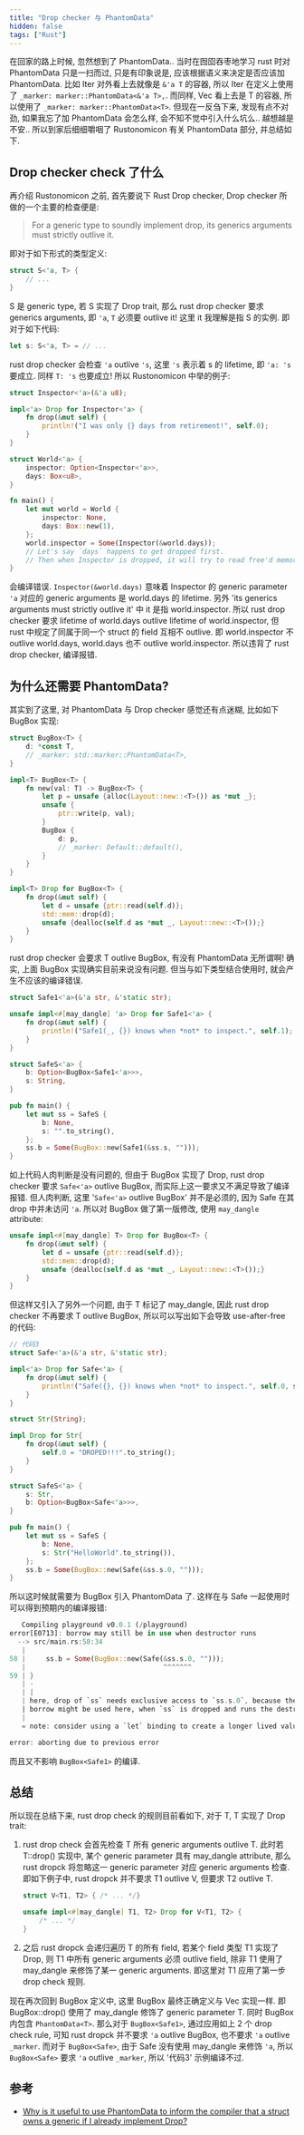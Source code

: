 ```yaml
---
title: "Drop checker 与 PhantomData"
hidden: false
tags: ["Rust"]
---
```


在回家的路上时候, 忽然想到了 PhantomData.. 当时在囫囵吞枣地学习 rust 时对 PhantomData 只是一扫而过, 只是有印象说是, 应该根据语义来决定是否应该加 PhantomData. 比如 Iter 对外看上去就像是 `&'a T` 的容器, 所以 Iter 在定义上使用了 `_marker: marker::PhantomData<&'a T>,`. 而同样, Vec 看上去是 T 的容器, 所以使用了 `_marker: marker::PhantomData<T>`. 但现在一反刍下来, 发现有点不对劲, 如果我忘了加 PhantomData 会怎么样, 会不知不觉中引入什么坑么.. 越想越是不安.. 所以到家后细细嚼咽了 Rustonomicon 有关 PhantomData 部分, 并总结如下.

## Drop checker check 了什么

再介绍 Rustonomicon 之前, 首先要说下 Rust Drop checker, Drop checker 所做的一个主要的检查便是:

>   For a generic type to soundly implement drop, its generics arguments must strictly outlive it.

即对于如下形式的类型定义:

```rust
struct S<'a, T> {
    // ...
}
```

S 是 generic type, 若 S 实现了 Drop trait, 那么 rust drop checker 要求 generics arguments, 即 `'a`, `T` 必须要 outlive it! 这里 it 我理解是指 S 的实例. 即对于如下代码:

```rust
let s: S<'a, T> = // ...
```

rust drop checker 会检查 `'a` outlive `'s`, 这里 `'s` 表示着 s 的 lifetime, 即 `'a: 's` 要成立. 同样 `T: 's` 也要成立! 所以 Rustonomicon 中举的例子:

```rust
struct Inspector<'a>(&'a u8);

impl<'a> Drop for Inspector<'a> {
    fn drop(&mut self) {
        println!("I was only {} days from retirement!", self.0);
    }
}

struct World<'a> {
    inspector: Option<Inspector<'a>>,
    days: Box<u8>,
}

fn main() {
    let mut world = World {
        inspector: None,
        days: Box::new(1),
    };
    world.inspector = Some(Inspector(&world.days));
    // Let's say `days` happens to get dropped first.
    // Then when Inspector is dropped, it will try to read free'd memory!
}
```

会编译错误. `Inspector(&world.days)` 意味着 Inspector 的 generic parameter `'a` 对应的 generic arguments 是 world.days 的 lifetime. 另外 'its generics arguments must strictly outlive it' 中 it 是指 world.inspector. 所以 rust drop checker 要求 lifetime of world.days outlive lifetime of world.inspector, 但 rust 中规定了同属于同一个 struct 的 field 互相不 outlive. 即 world.inspector 不 outlive world.days, world.days 也不 outlive world.inspector. 所以违背了 rust drop checker, 编译报错.

## 为什么还需要 PhantomData?

其实到了这里, 对 PhantomData 与 Drop checker 感觉还有点迷糊, 比如如下 BugBox 实现:

```rust
struct BugBox<T> {
    d: *const T,
    // _marker: std::marker::PhantomData<T>,
}

impl<T> BugBox<T> {
    fn new(val: T) -> BugBox<T> {
        let p = unsafe {alloc(Layout::new::<T>()) as *mut _};
        unsafe {
            ptr::write(p, val);
        }
        BugBox {
            d: p,
            // _marker: Default::default(),
        }
    }
}

impl<T> Drop for BugBox<T> {
    fn drop(&mut self) {
        let d = unsafe {ptr::read(self.d)};
        std::mem::drop(d);
        unsafe {dealloc(self.d as *mut _, Layout::new::<T>());}
    }
}
```

rust drop checker 会要求 T outlive BugBox, 有没有 PhantomData 无所谓啊! 确实, 上面 BugBox 实现确实目前来说没有问题. 但当与如下类型结合使用时, 就会产生不应该的编译错误.

```rust
struct Safe1<'a>(&'a str, &'static str);

unsafe impl<#[may_dangle] 'a> Drop for Safe1<'a> {
    fn drop(&mut self) {
        println!("Safe1(_, {}) knows when *not* to inspect.", self.1);
    }
}

struct SafeS<'a> {
    b: Option<BugBox<Safe1<'a>>>,
    s: String,
}

pub fn main() {
    let mut ss = SafeS {
        b: None,
        s: "".to_string(),
    };
    ss.b = Some(BugBox::new(Safe1(&ss.s, "")));
}
```

如上代码人肉判断是没有问题的, 但由于 BugBox 实现了 Drop, rust drop checker 要求 `Safe<'a>` outlive BugBox, 而实际上这一要求又不满足导致了编译报错. 但人肉判断, 这里 '`Safe<'a>` outlive BugBox' 并不是必须的, 因为 Safe 在其 drop 中并未访问 `'a`. 所以对 BugBox 做了第一版修改, 使用 `may_dangle` attribute:

```rust
unsafe impl<#[may_dangle] T> Drop for BugBox<T> {
    fn drop(&mut self) {
        let d = unsafe {ptr::read(self.d)};
        std::mem::drop(d);
        unsafe {dealloc(self.d as *mut _, Layout::new::<T>());}
    }
}
```

但这样又引入了另外一个问题, 由于 T 标记了 may_dangle, 因此 rust drop checker 不再要求 T outlive BugBox, 所以可以写出如下会导致 use-after-free 的代码:

```rust
// 代码3
struct Safe<'a>(&'a str, &'static str);

impl<'a> Drop for Safe<'a> {
    fn drop(&mut self) {
        println!("Safe({}, {}) knows when *not* to inspect.", self.0, self.1);
    }
}

struct Str(String);

impl Drop for Str{
    fn drop(&mut self) {
        self.0 = "DROPED!!!".to_string();
    }
}

struct SafeS<'a> {
    s: Str,
    b: Option<BugBox<Safe<'a>>>,
}

pub fn main() {
    let mut ss = SafeS {
        b: None,
        s: Str("HelloWorld".to_string()),
    };
    ss.b = Some(BugBox::new(Safe(&ss.s.0, "")));
}
```

所以这时候就需要为 BugBox 引入 PhantomData 了. 这样在与 Safe 一起使用时可以得到预期内的编译报错:

```rust
   Compiling playground v0.0.1 (/playground)
error[E0713]: borrow may still be in use when destructor runs
  --> src/main.rs:58:34
   |
58 |     ss.b = Some(BugBox::new(Safe(&ss.s.0, "")));
   |                                  ^^^^^^^
59 | }
   | -
   | |
   | here, drop of `ss` needs exclusive access to `ss.s.0`, because the type `Str` implements the `Drop` trait
   | borrow might be used here, when `ss` is dropped and runs the destructor for type `SafeS<'_>`
   |
   = note: consider using a `let` binding to create a longer lived value

error: aborting due to previous error
```

而且又不影响 `BugBox<Safe1>` 的编译.


## 总结

所以现在总结下来, rust drop check 的规则目前看如下, 对于 T, T 实现了 Drop trait:

1.  rust drop check 会首先检查 T 所有 generic arguments outlive T. 此时若 T::drop() 实现中, 某个 generic parameter 具有 may_dangle attribute, 那么 rust dropck 将忽略这一 generic parameter 对应 generic arguments 检查. 即如下例子中, rust dropck 并不要求 T1 outlive V, 但要求 T2 outlive T.

    ```rust
    struct V<T1, T2> { /* ... */}

    unsafe impl<#[may_dangle] T1, T2> Drop for V<T1, T2> {
        /* ... */
    }
    ```

2.  之后 rust dropck 会递归遍历 T 的所有 field, 若某个 field 类型 T1 实现了 Drop, 则 T1 中所有 generic arguments 必须 outlive field, 除非 T1 使用了 may_dangle 来修饰了某一 generic arguments. 即这里对 T1 应用了第一步 drop check 规则.

现在再次回到 BugBox 定义中, 这里 BugBox 最终正确定义与 Vec 实现一样. 即 BugBox::drop() 使用了 may_dangle 修饰了 generic parameter T. 同时 BugBox 内包含 `PhantomData<T>`. 那么对于 `BugBox<Safe1>`, 通过应用如上 2 个 drop check rule, 可知 rust dropck 并不要求 `'a` outlive BugBox, 也不要求 `'a` outlive `_marker`. 而对于 `BugBox<Safe>`, 由于 Safe 没有使用 may_dangle 来修饰 `'a`, 所以 `BugBox<Safe>` 要求 `'a` outlive `_marker`, 所以 '代码3' 示例编译不过.

## 参考

-   [Why is it useful to use PhantomData to inform the compiler that a struct owns a generic if I already implement Drop?](https://stackoverflow.com/questions/42708462/why-is-it-useful-to-use-phantomdata-to-inform-the-compiler-that-a-struct-owns-a)
